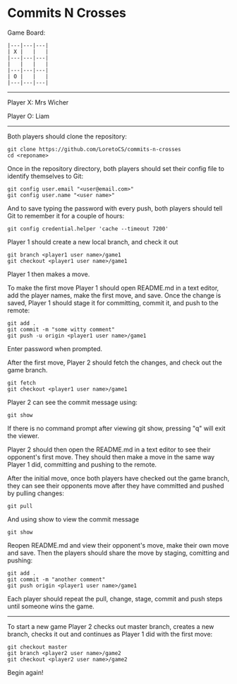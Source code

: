 Commits N Crosses
=================

 Game Board:

	|---|---|---|
	| X |   |   |
	|---|---|---|
	|   |   |   |
	|---|---|---|
	| O |   |   |
	|---|---|---|

-------------

 Player X: Mrs Wicher
 
 Player O: Liam

-------------

 Both players should clone the repository:

    git clone https://github.com/LoretoCS/commits-n-crosses
    cd <reponame>
   
 Once in the repository directory, both players should set their config file to identify themselves to Git:

    git config user.email "<user@email.com>"
    git config user.name "<user name>"	

 And to save typing the password with every push, both players should tell Git to remember it for a couple of hours:

    git config credential.helper 'cache --timeout 7200'

 Player 1 should create a new local branch, and check it out

    git branch <player1 user name>/game1
    git checkout <player1 user name>/game1

 Player 1 then makes a move.


 To make the first move Player 1 should open README.md in a text editor, add the player names, make the first move, and save. Once the change is saved, Player 1 should stage it for committing, commit it, and push to the remote:	

    git add .
    git commit -m "some witty comment"
    git push -u origin <player1 user name>/game1

 Enter password when prompted.
    
 After the first move, Player 2 should fetch the changes, and check out the game branch.

    git fetch
    git checkout <player1 user name>/game1

 Player 2 can see the commit message using:

    git show

 If there is no command prompt after viewing git show, pressing "q" will exit the viewer.

 Player 2 should then open the README.md in a text editor to see their opponent's first move. They should then make a move in the same way Player 1 did, committing and pushing to the remote. 

 After the initial move, once both players have checked out the game branch, they can see their opponents move after they have committed and pushed by pulling changes:

    git pull

 And using show to view the commit message

    git show
    
 Reopen README.md and view their opponent's move, make their own move and save. Then the players should share the move by staging, comitting and pushing:

    git add .
    git commit -m "another comment"
    git push origin <player1 user name>/game1

 Each player should repeat the pull, change, stage, commit and push steps until someone wins the game.

-------------

 To start a new game Player 2 checks out master branch, creates a new branch, checks it out and continues as Player 1 did with the first move:

    git checkout master
    git branch <player2 user name>/game2
    git checkout <player2 user name>/game2

 Begin again!
